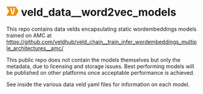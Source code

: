# ![veld chain](https://raw.githubusercontent.com/veldhub/.github/refs/heads/main/images/symbol_V_letter.png) veld_data__word2vec_models

This repo contains data velds encapsulating static wordembeddings models trained on AMC at 
https://github.com/veldhub/veld_chain__train_infer_wordembeddings_multiple_architectures__amc/

This public repo does not contain the models themselves but only the metadata, due to licensing and
storage issues. Best performing models will be published on other platforms once acceptable
performance is achieved.

See inside the various data veld yaml files for information on each model.

